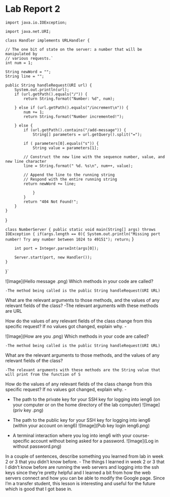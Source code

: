 # Lab Report 2

`import java.io.IOException;`

`import java.net.URI;`

`class Handler implements URLHandler {`

    // The one bit of state on the server: a number that will be manipulated by
    // various requests.`
    int num = 1;

    String newWord = "";
    String line = "";
   
    public String handleRequest(URI url) {
        System.out.println(url);
        if (url.getPath().equals("/")) {
            return String.format("Number: %d", num);

        } else if (url.getPath().equals("/increment\n")) {
            num += 1;
            return String.format("Number incremented!");

        } else {
            if (url.getPath().contains("/add-message")) {
                String[] parameters = url.getQuery().split("=");

            if ( parameters[0].equals("s")) {
                String value = parameters[1];

            // Construct the new line with the sequence number, value, and new line character
            line = String.format(" %d. %s\n", num++, value);

            // Append the line to the running string
            // Respond with the entire running string
            return newWord += line;
                    
                }
            }
            return "404 Not Found!";
        }
    }
}

`class NumberServer {
    public static void main(String[] args) throws IOException {
        if(args.length == 0){
            System.out.println("Missing port number! Try any number between 1024 to 49151");
            return;`
        }

        int port = Integer.parseInt(args[0]);

        Server.start(port, new Handler());
    }
}`

![Image](Hello message .png)
Which methods in your code are called?

    -The method being called is the public String handleRequest(URI URL)

What are the relevant arguments to those methods, and the values of any relevant fields of the class?
    -The relevant arguments with these methods are URL

How do the values of any relevant fields of the class change from this specific request? If no values got changed, explain why.
    -
    
![Image](How are you .png)
Which methods in your code are called?

    -The method being called is the public String handleRequest(URI URL)

What are the relevant arguments to those methods, and the values of any relevant fields of the class?

    -The relevant arguments with these methods are the String value that will print from the function of S

How do the values of any relevant fields of the class change from this specific request? If no values got changed, explain why.
    -
    
- The path to the private key for your SSH key for logging into ieng6 (on your computer or on the home directory of the lab computer)
![Image](priv key .png)

- The path to the public key for your SSH key for logging into ieng6 (within your account on ieng6)
![Image](Pub key login ieng6.png)

- A terminal interaction where you log into ieng6 with your course-specific account without being asked for a password.
![Image](Log in without password.png)

In a couple of sentences, describe something you learned from lab in week 2 or 3 that you didn’t know before.
    - The things I learned in week 2 or 3 that I didn’t know before are running the web servers and logging into the ssh keys since they’re pretty helpful and I learned a bit from how the web servers connect and how you can be able to modify the Google page. Since I’m a transfer student, this lesson is interesting and useful for the future which is good that I got base in.  
